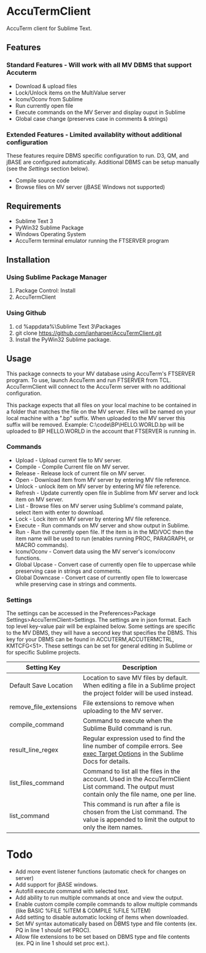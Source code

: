 # AccuTermClient

AccuTerm client for Sublime Text.

## Features 
### Standard Features - Will work with all MV DBMS that support Accuterm
* Download & upload files
* Lock/Unlock items on the MultiValue server
* Iconv/Oconv from Sublime
* Run currently open file 
* Execute commands on the MV Server and display ouput in Sublime
* Global case change (preserves case in comments & strings)

### Extended Features - Limited availablity without additional configuration 
These features require DBMS specific configuration to run. D3, QM, and jBASE are configured automatically. Additional DBMS can be setup manually (see the _Settings_ section below).

* Compile source code
* Browse files on MV server (jBASE Windows not supported)

## Requirements
* Sublime Text 3
* PyWin32 Sublime Package
* Windows Operating System
* AccuTerm terminal emulator running the FTSERVER program


## Installation
### Using Sublime Package Manager
1. Package Control: Install
2. AccuTermClient

### Using Github
1. cd %appdata%\Sublime Text 3\Packages
2. git clone https://github.com/ianharper/AccuTermClient.git
3. Install the PyWin32 Sublime package.


## Usage
This package connects to your MV database using AccuTerm's FTSERVER program. To use, launch AccuTerm and run FTSERVER from TCL. AccuTermClient will connect to the AccuTerm server with no additional configuration. 

This package expects that all files on your local machine to be contained in a folder that matches the file on the MV server. Files will be named on your local machine with a ".bp" suffix. When uploaded to the MV server this suffix will be removed. 
Example: C:\code\BP\HELLO.WORLD.bp will be uploaded to BP HELLO.WORLD in the account that FTSERVER is running in.

### Commands
* Upload - Upload current file to MV server.
* Compile - Compile Current file on MV server.
* Release - Release lock of current file on MV server.
* Open - Download item from MV server by entering MV file reference.
* Unlock - unlock item on MV server by entering MV file reference.
* Refresh - Update currently open file in Sublime from MV server and lock item on MV server.
* List - Browse files on MV server using Sublime's command palate, select item with enter to download. 
* Lock - Lock item on MV server by entering MV file reference.
* Execute - Run commands on MV server and show output in Sublime.
* Run - Run the currently open file. If the item is in the MD/VOC then the item name will be used to run (enables running PROC, PARAGRAPH, or MACRO commands).
* Iconv/Oconv - Convert data using the MV server's iconv/oconv functions.
* Global Upcase - Convert case of currently open file to uppercase while preserving case in strings and comments.
* Global Downcase - Convert case of currently open file to lowercase while preserving case in strings and comments.

### Settings
The settings can be accessed in the Preferences>Package Settings>AccuTermClient>Settings. The settings are in json format. Each top level key-value pair will be explained below. Some settings are specific to the MV DBMS, they will have a second key that specifies the DBMS. This key for your DBMS can be found in ACCUTERM,ACCUTERMCTRL, KMTCFG<51>. These settings can be set for general editing in Sublime or for specific Sublime projects.

| Setting Key | Description |
| ----------- | ----------- |
| Default Save Location | Location to save MV files by default. When editing a file in a Sublime project the project folder will be used instead.|
| remove_file_extensions | File extensions to remove when uploading to the MV server. | 
| compile_command | Command to execute when the Sublime Build command is run. |
| result_line_regex | Regular expression used to find the line number of compile errors. See [exec Target Options](https://www.sublimetext.com/docs/3/build_systems.html#exec_options) in the Sublime Docs for details. |
| list_files_command | Command to list all the files in the account. Used in the AccuTermClient List command. The output must contain only the file name, one per line. |
| list_command | This command is run after a file is chosen from the List command. The value is appended to limit the output to only the item names. |



# Todo
* Add more event listener functions (automatic check for changes on server)
* Add support for jBASE windows.
* Autofill execute command with selected text.
* Add ability to run multiple commands at once and view the output.
* Enable custom compile compile commands to allow multiple commands (like BASIC %FILE %ITEM & COMPILE %FILE %ITEM)
* Add setting to disable automatic locking of items when downloaded.
* Set MV syntax automatically based on DBMS type and file contents (ex. PQ in line 1 should set PROC).
* Allow file extensions to be set based on DBMS type and file contents (ex. PQ in line 1 should set proc ext.).
